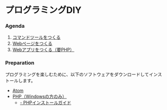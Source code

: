 # プログラミングDIY

### Agenda

1. <a href="01_console.md">コマンドツールをつくる</a>
2. <a href="02_html.md">Webページをつくる</a>
3. <a href="03_php.md">Webアプリをつくる（要PHP）</a>

### Preparation

プログラミングを楽しむために、以下のソフトウェアをダウンロードしてインストールします。

+ <a href="https://atom.io/" target="_blank" >Atom</a>
+ <a href="http://windows.php.net/download" target="_blank" >PHP（Windowsの方のみ）</a>
  + <a href="04_windows.md"> - PHPインストールガイド</a>
